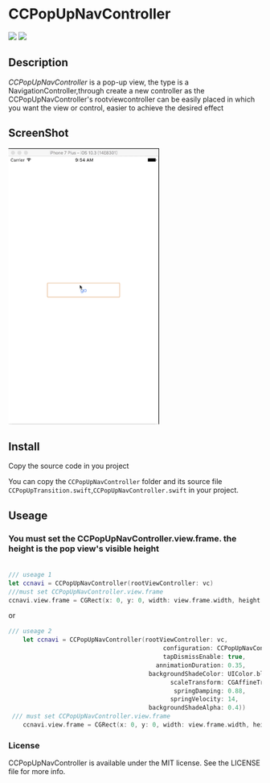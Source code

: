 # CCPopUpNavController



![](https://img.shields.io/badge/Swift-3.0-green.svg)
![](https://img.shields.io/badge/license-MIT-blue.svg)


## Description
*CCPopUpNavController* is a pop-up view, the type is a NavigationController,through create a new controller as the CCPopUpNavController's rootviewcontroller can be easily placed in which you want the view or control, easier to achieve the desired effect 


## ScreenShot

<img src="demo.gif" alt="img" width="300px">

## Install

Copy the source code in you project

You can copy the `CCPopUpNavController` folder and its source file `CCPopUpTransition.swift`,`CCPopUpNavController.swift` in your project.

## Useage

### You must set the CCPopUpNavController.view.frame. the height is the pop view's visible height

```swift

/// useage 1
let ccnavi = CCPopUpNavController(rootViewController: vc)
///must set CCPopUpNavController.view.frame
ccnavi.view.frame = CGRect(x: 0, y: 0, width: view.frame.width, height: 400)

```

or


```swift
/// useage 2
    let ccnavi = CCPopUpNavController(rootViewController: vc, 
                                           configuration: CCPopUpNavController.optionalValue(
                                           tapDismissEnable: true, 
                                         annimationDuration: 0.35, 
                                       backgroundShadeColor: UIColor.black, 
                                             scaleTransform: CGAffineTransform(scaleX: 0.94, y: 0.94), 
                                              springDamping: 0.88, 
                                             springVelocity: 14, 
                                       backgroundShadeAlpha: 0.4))
 /// must set CCPopUpNavController.view.frame
    ccnavi.view.frame = CGRect(x: 0, y: 0, width: view.frame.width, height: 400)
```



### License

CCPopUpNavController is available under the MIT license. See the LICENSE file for more info.
